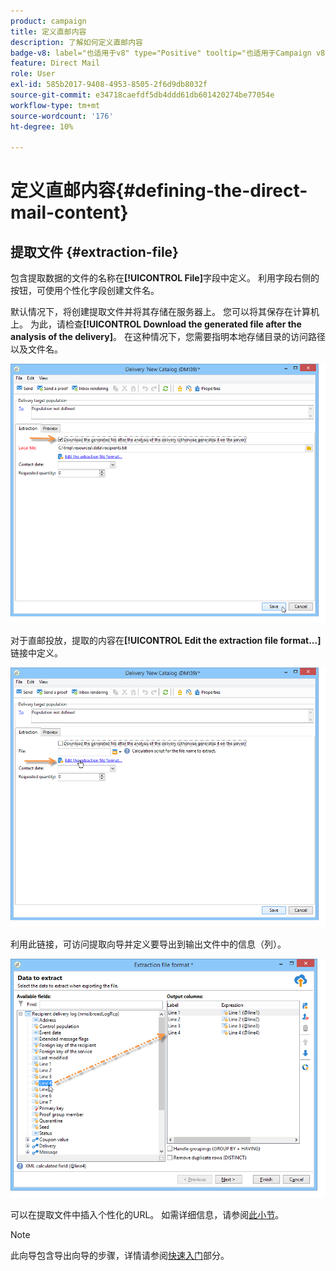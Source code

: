 ```yaml
---
product: campaign
title: 定义直邮内容
description: 了解如何定义直邮内容
badge-v8: label="也适用于v8" type="Positive" tooltip="也适用于Campaign v8"
feature: Direct Mail
role: User
exl-id: 585b2017-9408-4953-8505-2f6d9db8032f
source-git-commit: e34718caefdf5db4ddd61db601420274be77054e
workflow-type: tm+mt
source-wordcount: '176'
ht-degree: 10%

---
```


# 定义直邮内容{#defining-the-direct-mail-content}

## 提取文件 {#extraction-file}

包含提取数据的文件的名称在&#x200B;**[!UICONTROL File]**&#x200B;字段中定义。 利用字段右侧的按钮，可使用个性化字段创建文件名。

默认情况下，将创建提取文件并将其存储在服务器上。 您可以将其保存在计算机上。 为此，请检查&#x200B;**[!UICONTROL Download the generated file after the analysis of the delivery]**。 在这种情况下，您需要指明本地存储目录的访问路径以及文件名。

![](assets/s_ncs_user_mail_delivery_local_file.png)

对于直邮投放，提取的内容在&#x200B;**[!UICONTROL Edit the extraction file format...]**&#x200B;链接中定义。

![](assets/s_ncs_user_mail_delivery_format_link.png)

利用此链接，可访问提取向导并定义要导出到输出文件中的信息（列）。

![](assets/s_ncs_user_mail_delivery_format_wz.png)

可以在提取文件中插入个性化的URL。 如需详细信息，请参阅[此小节](../../web/using/publishing-a-web-form.md)。

>[!NOTE]
>
>此向导包含导出向导的步骤，详情请参阅[快速入门](../../platform/using/executing-export-jobs.md)部分。
